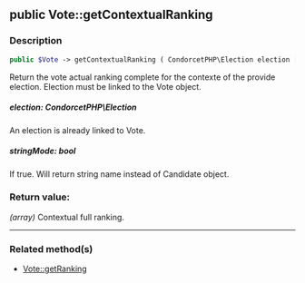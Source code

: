 ## public Vote::getContextualRanking

### Description    

```php
public $Vote -> getContextualRanking ( CondorcetPHP\Election election [, bool stringMode = false] )
```

Return the vote actual ranking complete for the contexte of the provide election. Election must be linked to the Vote object.    


##### **election:** *CondorcetPHP\Election*   
An election is already linked to Vote.    



##### **stringMode:** *bool*   
If true. Will return string name instead of Candidate object.    



### Return value:   

*(array)* Contextual full ranking.


---------------------------------------

### Related method(s)      

* [Vote::getRanking](../Vote%20Class/public%20Vote--getRanking.md)    

